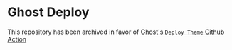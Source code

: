 # Ghost Deploy

This repository has been archived in favor of [Ghost's `Deploy Theme` Github Action](https://github.com/TryGhost/action-deploy-theme)
